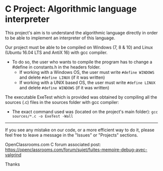 <h1>C Project: Algorithmic language interpreter </h1>


This project's aim is to understand the algorithmic language directly in order to be able to implement an interpreter of this language.

Our project must be able to be compiled on Windows (7, 8 & 10) and Linux (Ubuntu 16.04 LTS and AntiX 16) with gcc compiler.
<ul>
<li>To do so, the user who wants to compile the program has to change a #define in constants.h in the headers folder.
	<ul>
	<li>If working with a Windows OS, the user must write <code>#define WINDOWS</code> and delete <code>#define LINUX</code> (if it was written)</li>
	<li>If working with a UNIX based OS, the user must write <code>#define LINUX</code> and delete <code>#define WINDOWS</code> (if it was written)</li>
	</ul>
</li>
</ul>

The executable ExeTest which is provided was obtained by compiling all the sources (.c) files in the sources folder with gcc compiler:
<ul>
<li>The exact command used was (located on the project's main folder): <code>gcc sources/*.c -o ExeTest -Wall</code></li>
</ul>

---------------------------------------
If you see any mistake on our code, or a more efficient way to do it, please feel free to leave a message in the "Issues" or "Projects" sections.

OpenClassrooms.com C forum associated post: </br>
https://openclassrooms.com/forum/sujet/fuites-memoire-debug-avec-valgrind


Thanks
